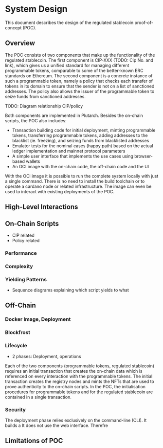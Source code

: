 # System Design

This document describes the design of the regulated stablecoin proof-of-concept (POC).

## Overview

The POC consists of two components that make up the functionality of the regulated stablecoin.
The first component is CIP-XXX (TODO: Cip No. and link), which gives us a unified standard for managing different programmable tokens, comparable to some of the better-known ERC standards on Ethereum.
The second component is a concrete instance of such a programmable token, namely a policy that checks each transfer of tokens in its domain to ensure that the sender is not on a list of sanctioned addresses.
The policy also allows the issuer of the programmable token to seize funds from sanctioned addresses.

TODO: Diagram relationship CIP/policy

Both components are implemented in Plutarch. Besides the on-chain scripts, the POC also includes:

* Transaction building code for initial deployment, minting programmable tokens, transferring programmable tokens, adding addresses to the blacklist (ie. freezing), and seizing funds from blacklisted addresses
* Emulator tests for the nominal cases (happy path) based on the actual ledger implementation and mainnet protocol parameters
* A simple user interface that implements the use cases using browser-based wallets
* An OCI image with the on-chain code, the off-chain code and the UI

With the OCI image it is possible to run the complete system locally with just a single command.
There is no need to install the build toolchain or to operate a cardano node or related infrastructure.
The image can even be used to interact with existing deployments of the POC.

## High-Level Interactions

## On-Chain Scripts

* CIP related
* Policy related

### Performance

### Complexity

### Yielding Patterns

* Sequence diagrams explaining which script yields to what

## Off-Chain

### Docker Image, Deployment

### Blockfrost

### Lifecycle

* 2 phases: Deployment, operations

Each of the two components (programmable tokens, regulated stablecoin) requires an initial transaction that creates the on-chain data which is referenced on every interaction with the programmable tokens.
The initial transaction creates the registry nodes and mints the NFTs that are used to prove authenticity to the on-chain scripts.
In the POC, the initialisation procedures for programmable tokens and for the regulated stablecoin are contained in a single transaction.

### Security

The deployment phase relies exclusively on the command-line (CLI).
It builds a 
It does not use the web interface.
Therefre

## Limitations of POC